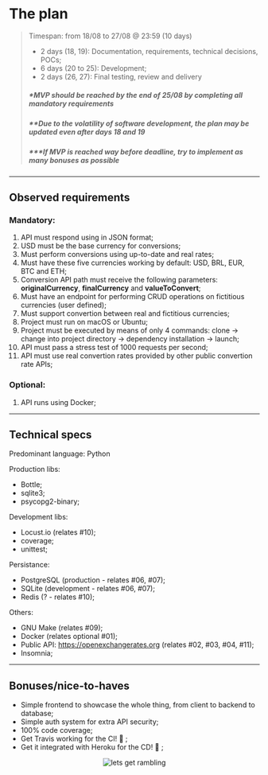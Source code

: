 # The plan
> Timespan: from 18/08 to 27/08 @ 23:59 (10 days)
> - 2 days (18, 19): Documentation, requirements, technical decisions, POCs;
> - 6 days (20 to 25): Development;
> - 2 days (26, 27): Final testing, review and delivery  
> ##### *MVP should be reached by the end of 25/08 by completing all mandatory requirements
> ##### **Due to the volatility of software development, the plan may be updated even after days 18 and 19
> ##### ***If MVP is reached way before deadline, try to implement as many bonuses as possible
---
## Observed requirements
### Mandatory:
1. API must respond using in JSON format;
2. USD must be the base currency for conversions;
3. Must perform conversions using up-to-date and real rates;
4. Must have these five currencies working by default: USD, BRL, EUR, BTC and ETH;
5. Conversion API path must receive the following parameters: **originalCurrency**, **finalCurrency** and **valueToConvert**;
6. Must have an endpoint for performing CRUD operations on fictitious currencies (user defined);
7. Must support convertion between real and fictitious currencies;
8. Project must run on macOS or Ubuntu;
9. Project must be executed by means of only 4 commands: clone -> change into project directory -> dependency installation -> launch;
10. API must pass a stress test of 1000 requests per second;
11. API must use real convertion rates provided by other public convertion rate APIs;
### Optional:
1. API runs using Docker;
--- 
## Technical specs
Predominant language: Python  

Production libs:
- Bottle;  
- sqlite3;
- psycopg2-binary;

Development libs:  
- Locust.io (relates #10);
- coverage;
- unittest;

Persistance:
- PostgreSQL (production - relates #06, #07);
- SQLite (development - relates #06, #07);
- Redis (? - relates #10);

Others:
- GNU Make (relates #09);
- Docker (relates optional #01);
- Public API: https://openexchangerates.org (relates #02, #03, #04, #11);
- Insomnia;
---
## Bonuses/nice-to-haves
- Simple frontend to showcase the whole thing, from client to backend to database;
- Simple auth system for extra API security;
- 100% code coverage;
- Get Travis working for the CI! :rocket: ;
- Get it integrated with Heroku for the CD! :speedboat: ;  
<p align="center">
  <img src="https://i.giphy.com/media/W5WwFpEtd5Tvq/giphy.webp" alt="lets get rambling" />
</p>